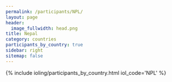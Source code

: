 ```yaml
---
permalink: /participants/NPL/
layout: page
header:
  image_fullwidth: head.png
title: Nepal
category: countries
participants_by_country: true
sidebar: right
sitemap: false
---
```


{% include ioling/participants_by_country.html iol_code='NPL' %}